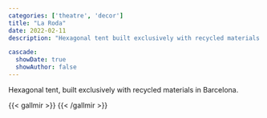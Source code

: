 ```yaml
---
categories: ['theatre', 'decor']
title: "La Roda"
date: 2022-02-11
description: "Hexagonal tent built exclusively with recycled materials in Barcelona."

cascade:
  showDate: true
  showAuthor: false
---
```


Hexagonal tent, built exclusively with recycled materials in Barcelona.
<br>

{{< gallmir >}}
{{< /gallmir >}}
